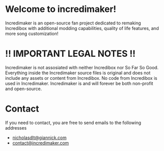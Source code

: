# Welcome to incredimaker!

Incredimaker is an open-source fan project dedicated to remaking Incredibox with additional modding capabilities, quality of life features, and more song customization!

# !! IMPORTANT LEGAL NOTES !!
Incredimaker is not assosiated with neither Incredibox nor So Far So Good. Everything inside the Incredimaker source files is original and does not include any assets or content from Incredibox.
No code from Incredibox is used in Incredimaker. Incredimaker is and will forever be both non-profit and open-source.

# Contact
If you need to contact, you are free to send emails to the following addresses
- nicholasdlt@giannick.com
- contact@incredimaker.com
